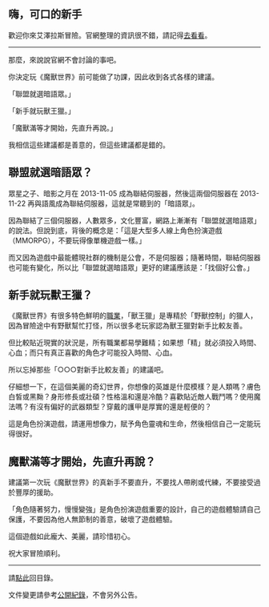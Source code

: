 ## 嗨，可口的新手

歡迎你來艾澤拉斯冒險。官網整理的資訊很不錯，請記得[去看看](https://worldofwarcraft.com/zh-tw/game/new-players-guide)。

---

那麼，來說說官網不會討論的事吧。

你決定玩《魔獸世界》前可能做了功課，因此收到各式各樣的建議。

「聯盟就選暗語眾。」

「新手就玩獸王獵。」

「魔獸滿等才開始，先直升再說。」

我相信這些建議都是善意的，但這些建議都是錯的。

## 聯盟就選暗語眾？

眾星之子、暗影之月在 2013-11-05 成為聯結伺服器，然後這兩個伺服器在 2013-11-22 再與語風成為聯結伺服器，這就是常聽到的「暗語眾」。

因為聯結了三個伺服器，人數眾多，文化豐富，網路上漸漸有「聯盟就選暗語眾」的說法。但說到底，背後的概念是：「這是大型多人線上角色扮演遊戲（MMORPG），不要玩得像單機遊戲一樣。」

而又因為遊戲中最能體現社群的機制是公會，不是伺服器；隨著時間，聯結伺服器也可能有變化，所以比「聯盟就選暗語眾」更好的建議應該是：「找個好公會。」

## 新手就玩獸王獵？

《魔獸世界》有很多特色鮮明的[職業](https://worldofwarcraft.com/zh-tw/game/classes)，「獸王獵」是專精於「野獸控制」的獵人，因為冒險途中有野獸幫忙打怪，所以很多老玩家認為獸王獵對新手比較友善。

但比較貼近現實的狀況是，所有職業都易學難精；如果想「精」就必須投入時間、心血；而只有真正喜歡的角色才可能投入時間、心血。

所以忘掉那些「○○○對新手比較友善」的建議吧。

仔細想一下，在這個美麗的奇幻世界，你想像的英雄是什麼模樣？是人類嗎？膚色白皙或黑黝？身形修長或壯碩？性格溫和還是冷酷？喜歡貼近敵人戰鬥嗎？使用魔法嗎？有沒有偏好的武器類型？穿戴的護甲是厚實的還是輕便的？

這是角色扮演遊戲，請運用想像力，賦予角色靈魂和生命，然後相信自己一定能玩得很好。

## 魔獸滿等才開始，先直升再說？

建議第一次玩《魔獸世界》的真新手不要直升，不要找人帶刷或代練，不要接受過於豐厚的援助。

「角色隨著努力，慢慢變強」是角色扮演遊戲重要的設計，自己的遊戲體驗請自己保護，不要因為他人無節制的善意，破壞了遊戲體驗。

這個遊戲如此龐大、美麗，請珍惜初心。

祝大家冒險順利。

---

請[點此](index.html)回目錄。

文件變更請參考[公開紀錄](https://github.com/badbadweather/badbadweather.github.io/commits/master/newbies.md)，不會另外公告。
